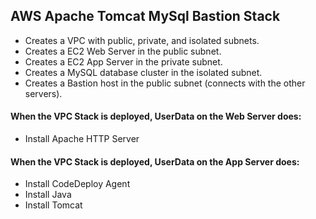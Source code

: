 ## AWS Apache Tomcat MySql Bastion Stack

* Creates a VPC with public, private, and isolated subnets.
* Creates a EC2 Web Server in the public subnet.
* Creates a EC2 App Server in the private subnet.
* Creates a MySQL database cluster in the isolated subnet.
* Creates a Bastion host in the public subnet (connects with the other servers).

#### When the VPC Stack is deployed, UserData on the Web Server does: 
* Install Apache HTTP Server 

#### When the VPC Stack is deployed, UserData on the App Server does: 
* Install CodeDeploy Agent 
* Install Java
* Install Tomcat
